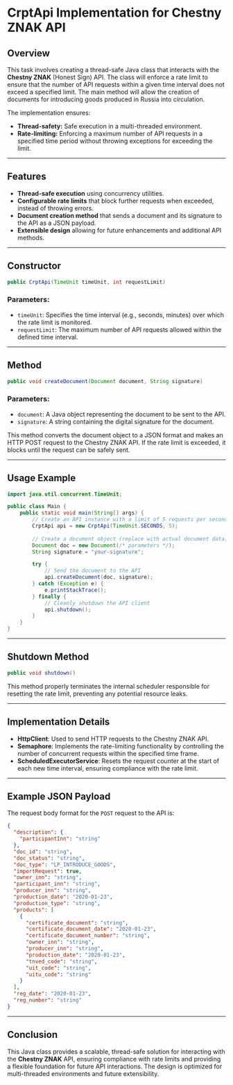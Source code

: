 # CrptApi Implementation for Chestny ZNAK API

## Overview

This task involves creating a thread-safe Java class that interacts with the **Chestny ZNAK** (Honest Sign) API. The class will enforce a rate limit to ensure that the number of API requests within a given time interval does not exceed a specified limit. The main method will allow the creation of documents for introducing goods produced in Russia into circulation.

The implementation ensures:
- **Thread-safety:** Safe execution in a multi-threaded environment.
- **Rate-limiting:** Enforcing a maximum number of API requests in a specified time period without throwing exceptions for exceeding the limit.

---

## Features

- **Thread-safe execution** using concurrency utilities.
- **Configurable rate limits** that block further requests when exceeded, instead of throwing errors.
- **Document creation method** that sends a document and its signature to the API as a JSON payload.
- **Extensible design** allowing for future enhancements and additional API methods.

---

## Constructor

```java
public CrptApi(TimeUnit timeUnit, int requestLimit)
```

### Parameters:
- `timeUnit`: Specifies the time interval (e.g., seconds, minutes) over which the rate limit is monitored.
- `requestLimit`: The maximum number of API requests allowed within the defined time interval.

---

## Method

```java
public void createDocument(Document document, String signature)
```

### Parameters:
- `document`: A Java object representing the document to be sent to the API.
- `signature`: A string containing the digital signature for the document.

This method converts the document object to a JSON format and makes an HTTP POST request to the Chestny ZNAK API. If the rate limit is exceeded, it blocks until the request can be safely sent.

---

## Usage Example

```java
import java.util.concurrent.TimeUnit;

public class Main {
    public static void main(String[] args) {
        // Create an API instance with a limit of 5 requests per second
        CrptApi api = new CrptApi(TimeUnit.SECONDS, 5); 
        
        // Create a document object (replace with actual document data)
        Document doc = new Document(/* parameters */);
        String signature = "your-signature";

        try {
            // Send the document to the API
            api.createDocument(doc, signature);
        } catch (Exception e) {
            e.printStackTrace();
        } finally {
            // Cleanly shutdown the API client
            api.shutdown();
        }
    }
}
```

---

## Shutdown Method

```java
public void shutdown()
```

This method properly terminates the internal scheduler responsible for resetting the rate limit, preventing any potential resource leaks.

---

## Implementation Details

- **HttpClient**: Used to send HTTP requests to the Chestny ZNAK API.
- **Semaphore**: Implements the rate-limiting functionality by controlling the number of concurrent requests within the specified time frame.
- **ScheduledExecutorService**: Resets the request counter at the start of each new time interval, ensuring compliance with the rate limit.

---

## Example JSON Payload

The request body format for the `POST` request to the API is:

```json
{
  "description": { 
    "participantInn": "string" 
  },
  "doc_id": "string",
  "doc_status": "string",
  "doc_type": "LP_INTRODUCE_GOODS",
  "importRequest": true,
  "owner_inn": "string",
  "participant_inn": "string",
  "producer_inn": "string",
  "production_date": "2020-01-23",
  "production_type": "string",
  "products": [ 
    { 
      "certificate_document": "string",
      "certificate_document_date": "2020-01-23",
      "certificate_document_number": "string",
      "owner_inn": "string",
      "producer_inn": "string",
      "production_date": "2020-01-23",
      "tnved_code": "string",
      "uit_code": "string",
      "uitu_code": "string" 
    }
  ],
  "reg_date": "2020-01-23",
  "reg_number": "string"
}
```

---

## Conclusion

This Java class provides a scalable, thread-safe solution for interacting with the **Chestny ZNAK** API, ensuring compliance with rate limits and providing a flexible foundation for future API interactions. The design is optimized for multi-threaded environments and future extensibility.
